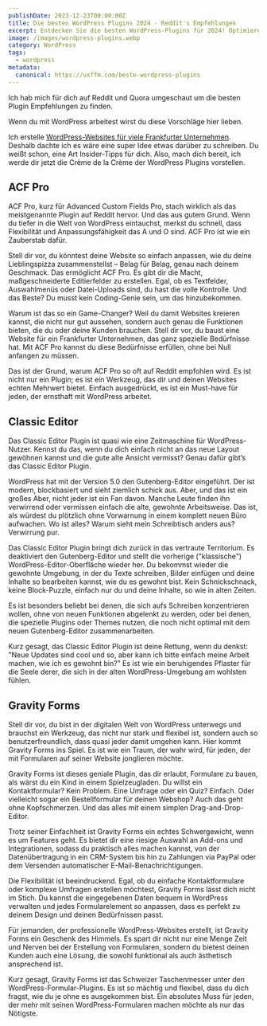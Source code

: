 ```yaml
---
publishDate: 2023-12-23T00:00:00Z
title: Die besten WordPress Plugins 2024 - Reddit's Empfehlungen
excerpt: Entdecken Sie die besten WordPress-Plugins für 2024! Optimieren Sie Ihre Website mit Top-Empfehlungen für Sicherheit, SEO, Gestaltung und mehr. Steigern Sie jetzt Ihre Online-Präsenz!
image: /images/wordpress-plugins.webp
category: WordPress
tags:
  - wordpress
metadata:
  canonical: https://uxffm.com/beste-wordpress-plugins
---
```


Ich hab mich für dich auf Reddit und Quora umgeschaut um die besten Plugin Empfehlungen zu finden. 

Wenn du mit WordPress arbeitest wirst du diese Vorschläge hier lieben. 

Ich erstelle <a href="/service/wordpress-frankfurt">WordPress-Websites für viele Frankfurter Unternehmen</a>. Deshalb dachte ich es wäre eine super Idee etwas darüber zu schreiben. Du weißt schon, eine Art Insider-Tipps für dich. Also, mach dich bereit, ich werde dir jetzt die Crème de la Crème der WordPress Plugins vorstellen. 

## ACF Pro

ACF Pro, kurz für Advanced Custom Fields Pro, stach wirklich als das meistgenannte Plugin auf Reddit hervor. Und das aus gutem Grund. Wenn du tiefer in die Welt von WordPress eintauchst, merkst du schnell, dass Flexibilität und Anpassungsfähigkeit das A und O sind. ACF Pro ist wie ein Zauberstab dafür.

Stell dir vor, du könntest deine Website so einfach anpassen, wie du deine Lieblingspizza zusammenstellst – Belag für Belag, genau nach deinem Geschmack. Das ermöglicht ACF Pro. Es gibt dir die Macht, maßgeschneiderte Editierfelder zu erstellen. Egal, ob es Textfelder, Auswahlmenüs oder Datei-Uploads sind, du hast die volle Kontrolle. Und das Beste? Du musst kein Coding-Genie sein, um das hinzubekommen.

Warum ist das so ein Game-Changer? Weil du damit Websites kreieren kannst, die nicht nur gut aussehen, sondern auch genau die Funktionen bieten, die du oder deine Kunden brauchen. Stell dir vor, du baust eine Website für ein Frankfurter Unternehmen, das ganz spezielle Bedürfnisse hat. Mit ACF Pro kannst du diese Bedürfnisse erfüllen, ohne bei Null anfangen zu müssen.

Das ist der Grund, warum ACF Pro so oft auf Reddit empfohlen wird. Es ist nicht nur ein Plugin; es ist ein Werkzeug, das dir und deinen Websites echten Mehrwert bietet. Einfach ausgedrückt, es ist ein Must-have für jeden, der ernsthaft mit WordPress arbeitet.

## Classic Editor

Das Classic Editor Plugin ist quasi wie eine Zeitmaschine für WordPress-Nutzer. Kennst du das, wenn du dich einfach nicht an das neue Layout gewöhnen kannst und die gute alte Ansicht vermisst? Genau dafür gibt’s das Classic Editor Plugin.

WordPress hat mit der Version 5.0 den Gutenberg-Editor eingeführt. Der ist modern, blockbasiert und sieht ziemlich schick aus. Aber, und das ist ein großes Aber, nicht jeder ist ein Fan davon. Manche Leute finden ihn verwirrend oder vermissen einfach die alte, gewohnte Arbeitsweise. Das ist, als würdest du plötzlich ohne Vorwarnung in einem komplett neuen Büro aufwachen. Wo ist alles? Warum sieht mein Schreibtisch anders aus? Verwirrung pur.

Das Classic Editor Plugin bringt dich zurück in das vertraute Territorium. Es deaktiviert den Gutenberg-Editor und stellt die vorherige ("klassische") WordPress-Editor-Oberfläche wieder her. Du bekommst wieder die gewohnte Umgebung, in der du Texte schreiben, Bilder einfügen und deine Inhalte so bearbeiten kannst, wie du es gewohnt bist. Kein Schnickschnack, keine Block-Puzzle, einfach nur du und deine Inhalte, so wie in alten Zeiten.

Es ist besonders beliebt bei denen, die sich aufs Schreiben konzentrieren wollen, ohne von neuen Funktionen abgelenkt zu werden, oder bei denen, die spezielle Plugins oder Themes nutzen, die noch nicht optimal mit dem neuen Gutenberg-Editor zusammenarbeiten.

Kurz gesagt, das Classic Editor Plugin ist deine Rettung, wenn du denkst: "Neue Updates sind cool und so, aber kann ich bitte einfach meine Arbeit machen, wie ich es gewohnt bin?" Es ist wie ein beruhigendes Pflaster für die Seele derer, die sich in der alten WordPress-Umgebung am wohlsten fühlen.

## Gravity Forms

Stell dir vor, du bist in der digitalen Welt von WordPress unterwegs und brauchst ein Werkzeug, das nicht nur stark und flexibel ist, sondern auch so benutzerfreundlich, dass quasi jeder damit umgehen kann. Hier kommt Gravity Forms ins Spiel. Es ist wie ein Traum, der wahr wird, für jeden, der mit Formularen auf seiner Website jonglieren möchte.

Gravity Forms ist dieses geniale Plugin, das dir erlaubt, Formulare zu bauen, als wärst du ein Kind in einem Spielzeugladen. Du willst ein Kontaktformular? Kein Problem. Eine Umfrage oder ein Quiz? Einfach. Oder vielleicht sogar ein Bestellformular für deinen Webshop? Auch das geht ohne Kopfschmerzen. Und das alles mit einem simplen Drag-and-Drop-Editor.

Trotz seiner Einfachheit ist Gravity Forms ein echtes Schwergewicht, wenn es um Features geht. Es bietet dir eine riesige Auswahl an Add-ons und Integrationen, sodass du praktisch alles machen kannst, von der Datenübertragung in ein CRM-System bis hin zu Zahlungen via PayPal oder dem Versenden automatischer E-Mail-Benachrichtigungen.

Die Flexibilität ist beeindruckend. Egal, ob du einfache Kontaktformulare oder komplexe Umfragen erstellen möchtest, Gravity Forms lässt dich nicht im Stich. Du kannst die eingegebenen Daten bequem in WordPress verwalten und jedes Formularelement so anpassen, dass es perfekt zu deinem Design und deinen Bedürfnissen passt.

Für jemanden, der professionelle WordPress-Websites erstellt, ist Gravity Forms ein Geschenk des Himmels. Es spart dir nicht nur eine Menge Zeit und Nerven bei der Erstellung von Formularen, sondern du bietest deinen Kunden auch eine Lösung, die sowohl funktional als auch ästhetisch ansprechend ist.

Kurz gesagt, Gravity Forms ist das Schweizer Taschenmesser unter den WordPress-Formular-Plugins. Es ist so mächtig und flexibel, dass du dich fragst, wie du je ohne es ausgekommen bist. Ein absolutes Muss für jeden, der mehr mit seinen WordPress-Formularen machen möchte als nur das Nötigste.